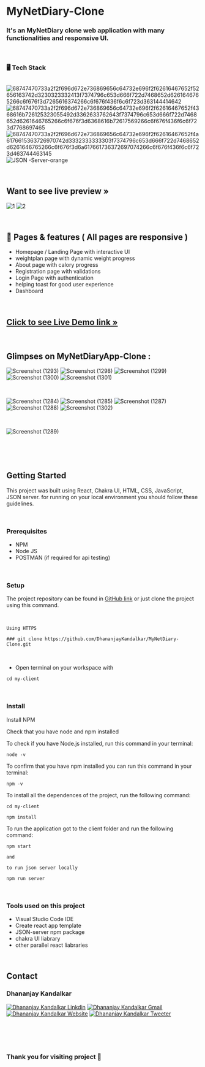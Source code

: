 # MyNetDiary-Clone

### It's an MyNetDiary clone web application with many functionalities and responsive UI.

<br>

### 🖥️ Tech Stack
##
![68747470733a2f2f696d672e736869656c64732e696f2f62616467652f52656163742d3230323332413f7374796c653d666f722d7468652d6261646765266c6f676f3d7265616374266c6f676f436f6c6f723d363144414642](https://user-images.githubusercontent.com/97023360/195138488-e2123512-abbd-464c-be47-9cd72b6a98b8.svg) ![68747470733a2f2f696d672e736869656c64732e696f2f62616467652f4368616b726125323055492d3362633762643f7374796c653d666f722d7468652d6261646765266c6f676f3d6368616b72617569266c6f676f436f6c6f723d7768697465](https://user-images.githubusercontent.com/97023360/195138518-bd028714-6ef7-4f7b-ab83-38af00b06951.svg) ![68747470733a2f2f696d672e736869656c64732e696f2f62616467652f4a6176615363726970742d3332333333303f7374796c653d666f722d7468652d6261646765266c6f676f3d6a617661736372697074266c6f676f436f6c6f723d463744463145](https://user-images.githubusercontent.com/97023360/195138557-414bc086-9d19-4bb1-a785-5194bc2719df.svg) ![JSON -Server-orange](https://user-images.githubusercontent.com/97023360/195145417-0ad8867a-65fc-49cb-92bf-fe0c432c6474.svg)


<br>

## Want to see live preview »

![1](https://user-images.githubusercontent.com/97023360/195139309-44f41eff-aa33-4593-bea0-ba63e54e0de4.png)
![2](https://user-images.githubusercontent.com/97023360/195139330-a9f3106d-77e7-4034-aaf3-7bdbd6577613.png)

<br>

## 🚀 Pages & features ( All pages are responsive )

* Homepage / Landing Page with interactive UI
* weightplan page with dynamic weight progress
* About page with calory progress
* Registration page with validations
* Login Page with authentication
* helping toast for good user experience
* Dashboard

<br>

## [Click to see Live Demo link »](https://afternoon-wave-69263.herokuapp.com/)

<br>

## Glimpses on MyNetDiaryApp-Clone :

![Screenshot (1293)](https://user-images.githubusercontent.com/97023360/195152987-29f39217-cd75-413a-a8fb-0d9f1dead173.png) 
![Screenshot (1298)](https://user-images.githubusercontent.com/97023360/195160325-95c7c755-5278-4390-89d8-ce62ddbf343c.png)
![Screenshot (1299)](https://user-images.githubusercontent.com/97023360/195160354-de2932af-2e4e-49b9-9495-87881fcb375a.png)
![Screenshot (1300)](https://user-images.githubusercontent.com/97023360/195160386-58815138-0d89-4654-9737-47d981e395a5.png)
![Screenshot (1301)](https://user-images.githubusercontent.com/97023360/195160406-62f9e032-1d02-4bdf-a4a5-1d96bf4f3797.png)

<br>

![Screenshot (1284)](https://user-images.githubusercontent.com/97023360/195160745-54cc5510-24ce-490a-8afb-0302e55ff6a8.png)
![Screenshot (1285)](https://user-images.githubusercontent.com/97023360/195160762-c4c1d5d8-9092-4d28-bfe4-67069df5a90c.png)
![Screenshot (1287)](https://user-images.githubusercontent.com/97023360/195160805-b4282572-d9fe-4cfd-89b9-848864cad366.png)
![Screenshot (1288)](https://user-images.githubusercontent.com/97023360/195160836-f1689b2a-dded-4ed9-b89e-153ed30e6b9b.png)
![Screenshot (1302)](https://user-images.githubusercontent.com/97023360/195161185-cf781d59-9cf9-4357-a444-56bca3b7e110.png)

<br>

![Screenshot (1289)](https://user-images.githubusercontent.com/97023360/195160888-d068ee1c-fcdf-470d-9673-9d23eba67e1f.png)


<br>
<br>
<br>

## Getting Started

This project was built using React, Chakra UI, HTML, CSS, JavaScript, JSON server. for running on your local environment you should follow these guidelines.

<br>

### Prerequisites
* NPM
* Node JS
* POSTMAN (if required for api testing)

<br>

### Setup

The project repository can be found in [GitHub link](https://github.com/DhananjayKandalkar/MyNetDiary-Clone) or just clone the project using this command.

<br>

``` 
Using HTTPS

### git clone https://github.com/DhananjayKandalkar/MyNetDiary-Clone.git 
```

<br>

* Open terminal on your workspace with

```
cd my-client
``` 

<br>

### Install

Install NPM

Check that you have node and npm installed

To check if you have Node.js installed, run this command in your terminal:

```
node -v
```

To confirm that you have npm installed you can run this command in your terminal:

```
npm -v
```

To install all the dependences of the project, run the following command:

```
cd my-client

npm install

```

To run the application got to the client folder and run the following command:

```
npm start

and 

to run json server locally

npm run server

```

<br>

### Tools used on this project
* Visual Studio Code IDE
* Create react app template
* JSON-server npm package
* chakra UI liabrary
* other parallel react liabraries

<br>

## Contact

### Dhananjay Kandalkar

[![Dhananjay Kandalkar Linkdin](https://user-images.githubusercontent.com/97023360/195171281-bb2b01a3-59b8-463c-b6b3-3b1bfdb27f99.svg)](https://www.linkedin.com/in/dhananjay-kandalkar-4b819322a/) [![Dhananjay Kandalkar Gmail](https://user-images.githubusercontent.com/97023360/195172085-9ef01ed3-a2d5-409d-b927-7579d50247ec.svg)](https://mail.google.com/mail/?view=cm&fs=1&tf=1&to=dhananjay.kandalkar@gmail.com) [![Dhananjay Kandalkar Website](https://user-images.githubusercontent.com/97023360/195172158-d446634c-8ea1-4b2e-b14f-e9c285d02e25.svg)]() [![Dhananjay Kandalkar Tweeter](https://user-images.githubusercontent.com/97023360/195172183-91f631f7-8744-4a9f-84c3-c65e02e3a468.svg)](https://twitter.com/DhananjayK111)

<br>
<br>
<br>

##
### Thank you for visiting project :pray:
